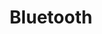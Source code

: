 ---
title: Bluetooth
tags: ["bluetooth", "wireless", "communication", "connectivity", "technology", "device"]
icon: bluetooth
svg: '<svg xmlns="http://www.w3.org/2000/svg" width="24" height="24" fill="none" viewBox="0 0 24 24" stroke-width="1.5" stroke-linecap="round" stroke-linejoin="round" stroke="currentColor"><path d="m6.5 7.678 10.54 8.558c.242.196.363.294.408.41.04.104.042.216.004.32-.042.117-.16.218-.396.42l-3.57 3.05c-.432.37-.649.556-.833.564a.526.526 0 0 1-.416-.174c-.118-.133-.118-.408-.118-.958V4.132c0-.55 0-.825.118-.958A.526.526 0 0 1 12.653 3c.184.008.4.193.833.563l3.603 3.08c.226.192.339.289.382.402.037.1.039.21.004.31-.04.115-.15.214-.371.412L6.5 17.283"/></svg>'
---